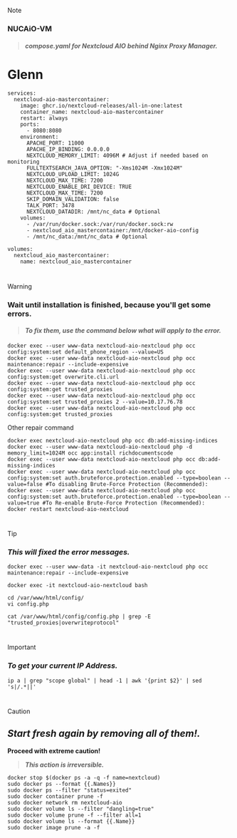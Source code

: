 
>[!NOTE]
>### NUCAiO-VM
>>#### ___***compose.yaml for Nextcloud AIO behind Nginx Proxy Manager.***___

# Glenn
````
services:
  nextcloud-aio-mastercontainer:
    image: ghcr.io/nextcloud-releases/all-in-one:latest
    container_name: nextcloud-aio-mastercontainer
    restart: always
    ports:
      - 8080:8080
    environment:
      APACHE_PORT: 11000
      APACHE_IP_BINDING: 0.0.0.0
      NEXTCLOUD_MEMORY_LIMIT: 4096M # Adjust if needed based on monitoring
      FULLTEXTSEARCH_JAVA_OPTION: "-Xms1024M -Xmx1024M"
      NEXTCLOUD_UPLOAD_LIMIT: 1024G
      NEXTCLOUD_MAX_TIME: 7200
      NEXTCLOUD_ENABLE_DRI_DEVICE: TRUE
      NEXTCLOUD_MAX_TIME: 7200
      SKIP_DOMAIN_VALIDATION: false
      TALK_PORT: 3478
      NEXTCLOUD_DATADIR: /mnt/nc_data # Optional
    volumes:
      - /var/run/docker.sock:/var/run/docker.sock:rw
      - nextcloud_aio_mastercontainer:/mnt/docker-aio-config
      - /mnt/nc_data:/mnt/nc_data # Optional

volumes:
  nextcloud_aio_mastercontainer:
    name: nextcloud_aio_mastercontainer
````
#
>[!WARNING]
>### Wait until installation is finished, because you'll get some errors.
>>#### ___***To fix them, use the command below what will apply to the error.***___


````
docker exec --user www-data nextcloud-aio-nextcloud php occ config:system:set default_phone_region --value=US
docker exec --user www-data nextcloud-aio-nextcloud php occ maintenance:repair --include-expensive
docker exec --user www-data nextcloud-aio-nextcloud php occ config:system:get overwrite.cli.url
docker exec --user www-data nextcloud-aio-nextcloud php occ config:system:get trusted_proxies
docker exec --user www-data nextcloud-aio-nextcloud php occ config:system:set trusted_proxies 2 --value=10.17.76.78
docker exec --user www-data nextcloud-aio-nextcloud php occ config:system:get trusted_proxies
````
Other repair command
````
docker exec nextcloud-aio-nextcloud php occ db:add-missing-indices
docker exec --user www-data nextcloud-aio-nextcloud php -d memory_limit=1024M occ app:install richdocumentscode
docker exec --user www-data nextcloud-aio-nextcloud php occ db:add-missing-indices
docker exec --user www-data nextcloud-aio-nextcloud php occ config:system:set auth.bruteforce.protection.enabled --type=boolean --value=false #To disabling Brute-Force Protection (Recommended):
docker exec --user www-data nextcloud-aio-nextcloud php occ config:system:set auth.bruteforce.protection.enabled --type=boolean --value=true #To Re-enable Brute-Force Protection (Recommended):
docker restart nextcloud-aio-nextcloud
````
#
>[!TIP]
>### *This will fixed the error messages.*

````
docker exec --user www-data -it nextcloud-aio-nextcloud php occ maintenance:repair --include-expensive
````
````
docker exec -it nextcloud-aio-nextcloud bash
````
````
cd /var/www/html/config/
vi config.php
````
````
cat /var/www/html/config/config.php | grep -E "trusted_proxies|overwriteprotocol"
````
#
>[!IMPORTANT]
>### *To get your current IP Address.*
````
ip a | grep "scope global" | head -1 | awk '{print $2}' | sed 's|/.*||'
````
#
>[!CAUTION]
>## *Start fresh again by removing all of them!.*
> **Proceed with extreme caution!**
>> ***This action is irreversible.***
````
docker stop $(docker ps -a -q -f name=nextcloud)
sudo docker ps --format {{.Names}}
sudo docker ps --filter "status=exited"
sudo docker container prune -f 
sudo docker network rm nextcloud-aio
sudo docker volume ls --filter "dangling=true"
sudo docker volume prune -f --filter all=1 
sudo docker volume ls --format {{.Name}}
sudo docker image prune -a -f
````
